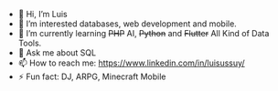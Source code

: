 
- 👋 Hi, I’m Luis
- 👀 I’m interested databases, web development and mobile.
- 🌱 I’m currently learning ~~PHP~~ AI, ~~Python~~ and ~~Flutter~~ All Kind of Data Tools. 
- 💬 Ask me about SQL 
- 📫 How to reach me: https://www.linkedin.com/in/luisussuy/ 
- ⚡ Fun fact: DJ, ARPG, Minecraft Mobile

<!---
UssuyNeumann/UssuyNeumann is a ✨ special ✨ repository because its `README.md` (this file) appears on your GitHub profile.
You can click the Preview link to take a look at your changes.
--->
